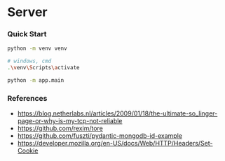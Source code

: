 # Server

### Quick Start

```bash
python -m venv venv

# windows, cmd
.\venv\Scripts\activate

python -m app.main
```

### References

- https://blog.netherlabs.nl/articles/2009/01/18/the-ultimate-so_linger-page-or-why-is-my-tcp-not-reliable
- https://github.com/rexim/tore
- https://github.com/fuszti/pydantic-mongodb-id-example
- https://developer.mozilla.org/en-US/docs/Web/HTTP/Headers/Set-Cookie
